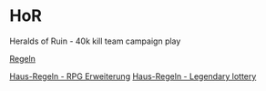 # HoR
Heralds of Ruin - 40k kill team campaign play

[Regeln](http://heraldsofruin.net/download/)

[Haus-Regeln - RPG Erweiterung](Experience.md)
[Haus-Regeln - Legendary lottery](LegendaryLottery.md)
